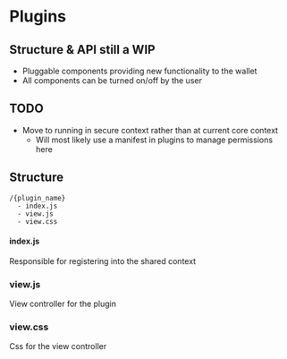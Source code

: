 # Plugins

## Structure & API still a WIP

* Pluggable components providing new functionality to the wallet
* All components can be turned on/off by the user


## TODO
* Move to running in secure context rather than at current core context
  * Will most likely use a manifest in plugins to manage permissions here



## Structure

```
/{plugin_name}
  - index.js
  - view.js
  - view.css
```

#### index.js
Responsible for registering into the shared context

### view.js
View controller for the plugin

### view.css
Css for the view controller
